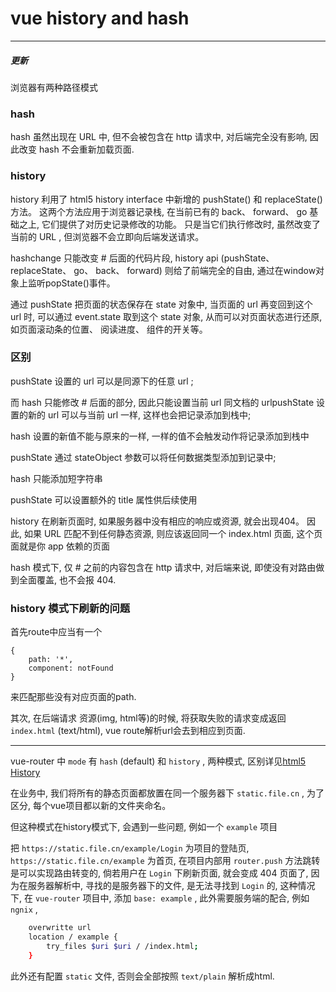 # vue history and hash

---

##### 更新

浏览器有两种路径模式

### hash 

hash 虽然出现在 URL 中, 但不会被包含在 http 请求中, 对后端完全没有影响, 因此改变 hash 不会重新加载页面.

### history

history 利用了 html5 history interface 中新增的 pushState() 和 replaceState() 方法。 这两个方法应用于浏览器记录栈, 在当前已有的 back、 forward、 go 基础之上, 它们提供了对历史记录修改的功能。 只是当它们执行修改时, 虽然改变了当前的 URL , 但浏览器不会立即向后端发送请求。 

hashchange 只能改变 # 后面的代码片段, history api (pushState、 replaceState、 go、 back、 forward) 则给了前端完全的自由, 通过在window对象上监听popState()事件。 

通过 pushState 把页面的状态保存在 state 对象中, 当页面的 url 再变回到这个 url 时, 可以通过 event.state 取到这个 state 对象, 从而可以对页面状态进行还原, 如页面滚动条的位置、 阅读进度、 组件的开关等。 

### 区别

pushState 设置的 url 可以是同源下的任意 url ; 

而 hash 只能修改 # 后面的部分, 因此只能设置当前 url 同文档的 urlpushState 设置的新的 url 可以与当前 url 一样, 这样也会把记录添加到栈中; 

hash 设置的新值不能与原来的一样, 一样的值不会触发动作将记录添加到栈中

pushState 通过 stateObject 参数可以将任何数据类型添加到记录中; 

hash 只能添加短字符串

pushState 可以设置额外的 title 属性供后续使用

history 在刷新页面时, 如果服务器中没有相应的响应或资源, 就会出现404。 因此, 如果 URL 匹配不到任何静态资源, 则应该返回同一个 index.html 页面, 这个页面就是你 app 依赖的页面

hash 模式下, 仅 # 之前的内容包含在 http 请求中, 对后端来说, 即使没有对路由做到全面覆盖, 也不会报 404.

### history 模式下刷新的问题

首先route中应当有一个

    {
        path: '*', 
        component: notFound
    }

来匹配那些没有对应页面的path.

其次, 在后端请求 资源(img, html等)的时候, 将获取失败的请求变成返回 `index.html` (text/html), vue route解析url会去到相应到页面.

---

vue-router 中 `mode` 有 `hash` (default) 和 `history` , 两种模式, 区别详见[html5 History]()

在业务中, 我们将所有的静态页面都放置在同一个服务器下 `static.file.cn` , 为了区分, 每个vue项目都以新的文件夹命名。 

但这种模式在history模式下, 会遇到一些问题, 例如一个 `example` 项目

把 `https://static.file.cn/example/Login` 为项目的登陆页, `https://static.file.cn/example` 为首页, 在项目内部用 `router.push` 方法跳转是可以实现路由转变的, 倘若用户在 `Login` 下刷新页面, 就会变成 404 页面了, 因为在服务器解析中, 寻找的是服务器下的文件, 是无法寻找到 `Login` 的, 这种情况下, 在 `vue-router` 项目中, 添加 `base: example` , 此外需要服务端的配合, 例如 `ngnix` , 

```bash
    overwritte url 
    location / example {
        try_files $uri $uri / /index.html; 
    }
```

此外还有配置 `static` 文件, 否则会全部按照 `text/plain` 解析成html.

